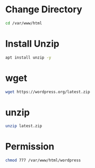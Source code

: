# Change Directory
```sh
cd /var/www/html
   ```
# Install Unzip
```sh
apt install unzip -y
   ```
# wget
```sh
wget https://wordpress.org/latest.zip
   ```
# unzip
```sh
unzip latest.zip
   ```
# Permission
```sh
chmod 777 /var/www/html/wordpress
   ```
